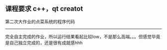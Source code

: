 ## 课程要求 c++，qt creatot
第二次大作业的点菜系统的程序代码

---
完全自主完成的作业，所以运行结果看起比较low，不是那么高端。。。但感觉毕竟是自己独立完成的，还是很有成就感hhh
